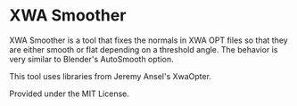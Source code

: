 # XWA Smoother

XWA Smoother is a tool that fixes the normals in XWA OPT files so that they are
either smooth or flat depending on a threshold angle. The behavior is very
similar to Blender's AutoSmooth option.

This tool uses libraries from Jeremy Ansel's XwaOpter.

Provided under the MIT License.
